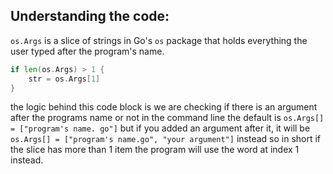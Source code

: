 ## Understanding the code:

`os.Args` is a slice of strings in Go's `os` package that holds everything the user typed after the program's name.

```go
if len(os.Args) > 1 {
    str = os.Args[1]
}
```
the logic behind this code block is we are checking if there is an argument after the programs name or not in the command line the default is
`os.Args[] = ["program's name. go"]` but if you added an argument after it, it will be `os.Args[] = ["program's name.go", "your argument"]` instead
so in short if the slice has more than 1 item the program will use the word at index 1 instead.
